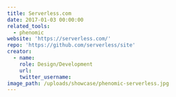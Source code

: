 ```yaml
---
title: Serverless.com
date: 2017-01-03 00:00:00
related_tools:
  - phenomic
website: 'https://serverless.com/'
repo: 'https://github.com/serverless/site'
creator:
  - name:
    role: Design/Development
    url:
    twitter_username:
image_path: /uploads/showcase/phenomic-serverless.jpg
---
```



